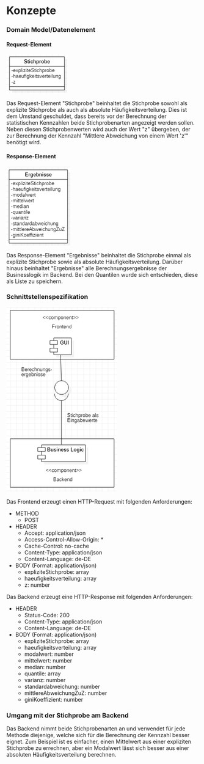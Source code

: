 # Konzepte

### Domain Model/Datenelement

#### Request-Element
![Domain Model Stichprobe](https://github.com/JulianGommlich/StatisticsCalculator/blob/main/docs/architecture_concept/assets/DomainModel1.PNG)

Das Request-Element "Stichprobe" beinhaltet die Stichprobe sowohl als explizite Stichprobe als auch als absolute Häufigkeitsverteilung. Dies ist dem Umstand geschuldet, dass bereits vor der Berechnung der statistischen Kennzahlen beide Stichprobenarten angezeigt werden sollen. Neben diesen Stichprobenwerten wird auch der Wert "z" übergeben, der zur Berechnung der Kennzahl "Mittlere Abweichung von einem Wert 'z'" benötigt wird.

#### Response-Element
![Domain Model Ergebnisse](https://github.com/JulianGommlich/StatisticsCalculator/blob/main/docs/architecture_concept/assets/DomainModel2.PNG)

Das Response-Element "Ergebnisse" beinhaltet die Stichprobe einmal als explizite Stichprobe sowie als absolute Häufigkeitsverteilung. Darüber hinaus beinhaltet "Ergebnisse" alle Berechnungsergebnisse der Businesslogik im Backend. Bei den Quantilen wurde sich entschieden, diese als Liste zu speichern.

### Schnittstellenspezifikation
![Schnittstellendiagramm](https://github.com/JulianGommlich/StatisticsCalculator/blob/main/docs/architecture_concept/assets/InterfaceDiagram.PNG)

Das Frontend erzeugt einen HTTP-Request mit folgenden Anforderungen:
- METHOD
    - POST
- HEADER
    - Accept: application/json
    - Access-Control-Allow-Origin: *
    - Cache-Control: no-cache
    - Content-Type: application/json
    - Content-Language: de-DE
- BODY (Format: application/json)
    - expliziteStichprobe: array
    - haeufigkeitsverteilung: array
    - z: number

Das Backend erzeugt eine HTTP-Response mit folgenden Anforderungen:
- HEADER
    - Status-Code: 200
    - Content-Type: application/json
    - Content-Language: de-DE
- BODY (Format: application/json)
    - expliziteStichprobe: array
    - haeufigkeitsverteilung: array
    - modalwert: number
    - mittelwert: number
    - median: number
    - quantile: array
    - varianz: number
    - standardabweichung: number
    - mittlereAbweichungZuZ: number
    - giniKoeffizient: number

### Umgang mit der Stichprobe am Backend
Das Backend nimmt beide Stichprobenarten an und verwendet für jede Methode diejenige, welche sich für die Berechnung der Kennzahl besser eignet. Zum Beispiel ist es einfacher, einen Mittelwert aus einer expliziten Stichprobe zu errechnen, aber ein Modalwert lässt sich besser aus einer absoluten Häufigkeitsverteilung berechnen.

